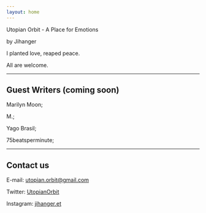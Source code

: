 ```yaml
---
layout: home
---
```

Utopian Orbit - A Place for Emotions

by Jihanger

I planted love, reaped peace.

All are welcome.

<hr>

<h2>Guest Writers (coming soon)</h2>

Marilyn Moon;

M.;

Yago Brasil;

75beatsperminute;



<hr>

<h2>Contact us</h2>

E-mail: <a href = "mailto: utopian.orbit@gmail.com">utopian.orbit@gmail.com</a>

Twitter: <a href="https://twitter.com/UtopianOrbit">UtopianOrbit</a>

Instagram: <a href="https://www.instagram.com/jihanger.et/">jihanger.et</a>
